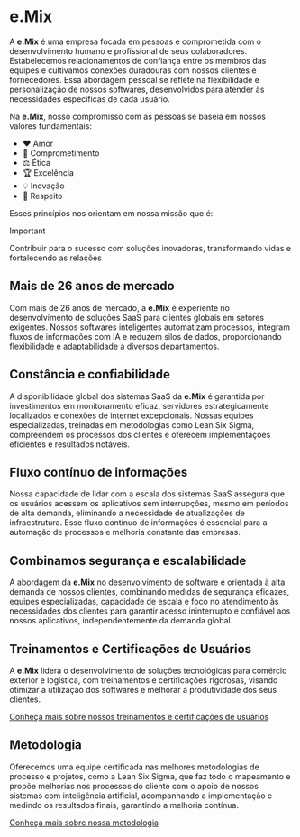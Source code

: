 # e.Mix

A **e.Mix** é uma empresa focada em pessoas e comprometida com o desenvolvimento humano e profissional de seus colaboradores. Estabelecemos relacionamentos de confiança entre os membros das equipes e cultivamos conexões duradouras com nossos clientes e fornecedores. Essa abordagem pessoal se reflete na flexibilidade e personalização de nossos softwares, desenvolvidos para atender às necessidades específicas de cada usuário.

Na **e.Mix**, nosso compromisso com as pessoas se baseia em nossos valores fundamentais:

- ❤️ Amor
- 🤝 Comprometimento
- ⚖️ Ética
- 🏆 Excelência
- 💡 Inovação
- 🫡 Respeito

Esses princípios nos orientam em nossa missão que é:

> [!IMPORTANT]
> Contribuir para o sucesso com soluções inovadoras, transformando vidas e fortalecendo as relações

## Mais de 26 anos de mercado

Com mais de 26 anos de mercado, a **e.Mix** é experiente no desenvolvimento de soluções SaaS para clientes globais em setores exigentes. Nossos softwares inteligentes automatizam processos, integram fluxos de informações com IA e reduzem silos de dados, proporcionando flexibilidade e adaptabilidade a diversos departamentos.

## Constância e confiabilidade

A disponibilidade global dos sistemas SaaS da **e.Mix** é garantida por investimentos em monitoramento eficaz, servidores estrategicamente localizados e conexões de internet excepcionais. Nossas equipes especializadas, treinadas em metodologias como Lean Six Sigma, compreendem os processos dos clientes e oferecem implementações eficientes e resultados notáveis.

## Fluxo contínuo de informações

Nossa capacidade de lidar com a escala dos sistemas SaaS assegura que os usuários acessem os aplicativos sem interrupções, mesmo em períodos de alta demanda, eliminando a necessidade de atualizações de infraestrutura. Esse fluxo contínuo de informações é essencial para a automação de processos e melhoria constante das empresas.

## Combinamos segurança e escalabilidade

A abordagem da **e.Mix** no desenvolvimento de software é orientada à alta demanda de nossos clientes, combinando medidas de segurança eficazes, equipes especializadas, capacidade de escala e foco no atendimento às necessidades dos clientes para garantir acesso ininterrupto e confiável aos nossos aplicativos, independentemente da demanda global.

## Treinamentos e Certificações de Usuários

A **e.Mix** lidera o desenvolvimento de soluções tecnológicas para comércio exterior e logística, com treinamentos e certificações rigorosas, visando otimizar a utilização dos softwares e melhorar a produtividade dos seus clientes.

[Conheça mais sobre nossos treinamentos e certificações de usuários](https://emix.com.br/treinamentos-e-certificacoes/)

## Metodologia

Oferecemos uma equipe certificada nas melhores metodologias de processo e projetos, como a Lean Six Sigma, que faz todo o mapeamento e propõe melhorias nos processos do cliente com o apoio de nossos sistemas com inteligência artificial, acompanhando a implementação e medindo os resultados finais, garantindo a melhoria contínua.

[Conheça mais sobre nossa metodologia](https://emix.com.br/metodologia/)
